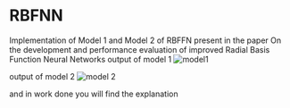 # RBFNN
Implementation of Model 1 and Model 2 of RBFFN present in the paper On the development and performance evaluation of improved Radial Basis Function Neural Networks
output of model 1
![model1](https://github.com/kritika-das/RBFNN/assets/94691076/a1915f77-188a-4c9f-8d24-ad52f5d4fdf1)


output of model 2
![model 2](https://github.com/kritika-das/RBFNN/assets/94691076/444f73df-735c-4977-8098-a2b4408dda84)


and in work done you will find the explanation
